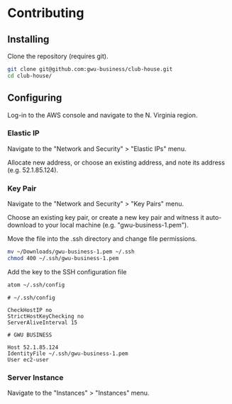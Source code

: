 # Contributing

## Installing

Clone the repository (requires git).

```` sh
git clone git@github.com:gwu-business/club-house.git
cd club-house/
````

## Configuring

Log-in to the AWS console and navigate to the N. Virginia region.

### Elastic IP

Navigate to the "Network and Security" > "Elastic IPs" menu.

Allocate new address, or choose an existing address,
  and note its address (e.g. 52.1.85.124).

### Key Pair

Navigate to the "Network and Security" > "Key Pairs" menu.

Choose an existing key pair, or create a new key pair and witness it auto-download to your local machine (e.g. "gwu-business-1.pem").

Move the file into the .ssh directory and change file permissions.

```` sh
mv ~/Downloads/gwu-business-1.pem ~/.ssh
chmod 400 ~/.ssh/gwu-business-1.pem
````

Add the key to the SSH configuration file

```` sh
atom ~/.ssh/config
````

    # ~/.ssh/config

    CheckHostIP no
    StrictHostKeyChecking no
    ServerAliveInterval 15

    # GWU BUSINESS

    Host 52.1.85.124
    IdentityFile ~/.ssh/gwu-business-1.pem
    User ec2-user

### Server Instance

Navigate to the "Instances" > "Instances" menu.
